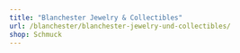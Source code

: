 ```yaml
---
title: "Blanchester Jewelry & Collectibles"
url: /blanchester/blanchester-jewelry-und-collectibles/
shop: Schmuck
---
```

